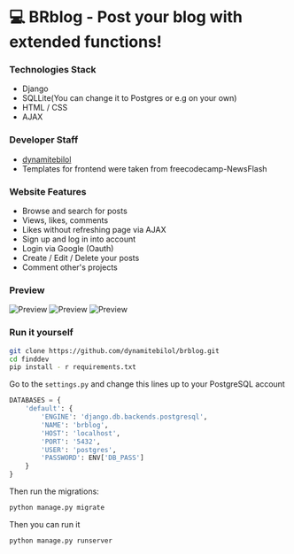 # :computer: BRblog - Post your blog with extended functions!

### Technologies Stack
- Django
- SQLLite(You can change it to Postgres or e.g on your own)
- HTML / CSS
- AJAX

### Developer Staff
- [dynamitebilol](https://github.com/dynamitebilol)
- Templates for frontend were taken from freecodecamp-NewsFlash

### Website Features
- Browse and search for posts
- Views, likes, comments
- Likes without refreshing page via AJAX
- Sign up and log in into account
- Login via Google (Oauth)
- Create / Edit / Delete your posts
- Comment other's projects



### Preview
![Preview](https://i.ibb.co/VmrndYg/BR-Blog-3.png)
![Preview](https://i.ibb.co/qrV7wD2/BR-Blog-2.png)
![Preview](https://i.ibb.co/RbW27YG/BR-Blog.png)

### Run it yourself
```sh
git clone https://github.com/dynamitebilol/brblog.git
cd finddev
pip install - r requirements.txt
```

Go to the `settings.py` and change this lines up to your PostgreSQL account
```python
DATABASES = {
    'default': {
        'ENGINE': 'django.db.backends.postgresql',
        'NAME': 'brblog',
        'HOST': 'localhost',
        'PORT': '5432',
        'USER': 'postgres',
        'PASSWORD': ENV['DB_PASS']
    }
}
```
Then run the migrations:
```sh
python manage.py migrate
```


Then you can run it
```sh
python manage.py runserver
```
